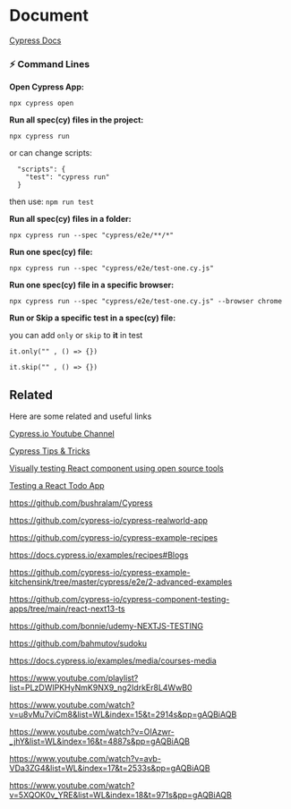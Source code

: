 
# Document

[Cypress Docs](https://docs.cypress.io/guides/overview/why-cypress)

### ⚡️ Command Lines

**Open Cypress App:**

``` npx cypress open ```

**Run all spec(cy) files in the project:**

``` npx cypress run ```

or can change scripts:
```
  "scripts": {
    "test": "cypress run"
  }
```
then use: ``` npm run test ```

**Run all spec(cy) files in a folder:**

``` npx cypress run --spec "cypress/e2e/**/*" ```

**Run one spec(cy) file:**

``` npx cypress run --spec "cypress/e2e/test-one.cy.js" ```

**Run one spec(cy) file in a specific browser:**

``` npx cypress run --spec "cypress/e2e/test-one.cy.js" --browser chrome ```

**Run or Skip a specific test in a spec(cy) file:**

you can add ```only``` or ```skip``` to **it** in test

``` it.only("" , () => {}) ```

``` it.skip("" , () => {}) ```



## Related

Here are some related and useful links

[Cypress.io Youtube Channel](https://www.youtube.com/@Cypressio/playlists)

[Cypress Tips & Tricks](https://www.youtube.com/playlist?list=PLP9o9QNnQuAYYRpJzDNWpeuOVTwxmIxcI)

[Visually testing React component using open source tools](https://www.youtube.com/playlist?list=PLP9o9QNnQuAYhotnIDEUQNXuvXL7ZmlyZ)

[Testing a React Todo App](https://www.youtube.com/playlist?list=PL8GlT7H3xOcJbXNVnM6lTT3Fec8dikotY)

https://github.com/bushralam/Cypress

https://github.com/cypress-io/cypress-realworld-app

https://github.com/cypress-io/cypress-example-recipes

https://docs.cypress.io/examples/recipes#Blogs

https://github.com/cypress-io/cypress-example-kitchensink/tree/master/cypress/e2e/2-advanced-examples

https://github.com/cypress-io/cypress-component-testing-apps/tree/main/react-next13-ts

https://github.com/bonnie/udemy-NEXTJS-TESTING

https://github.com/bahmutov/sudoku

https://docs.cypress.io/examples/media/courses-media

https://www.youtube.com/playlist?list=PLzDWIPKHyNmK9NX9_ng2IdrkEr8L4WwB0

https://www.youtube.com/watch?v=u8vMu7viCm8&list=WL&index=15&t=2914s&pp=gAQBiAQB

https://www.youtube.com/watch?v=OIAzwr-_jhY&list=WL&index=16&t=4887s&pp=gAQBiAQB

https://www.youtube.com/watch?v=avb-VDa3ZG4&list=WL&index=17&t=2533s&pp=gAQBiAQB

https://www.youtube.com/watch?v=5XQOK0v_YRE&list=WL&index=18&t=971s&pp=gAQBiAQB
